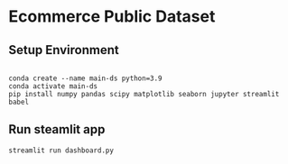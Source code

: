 <h1>Ecommerce Public Dataset</h1>
<h2>Setup Environment</h2>
<code>
conda create --name main-ds python=3.9
conda activate main-ds
pip install numpy pandas scipy matplotlib seaborn jupyter streamlit babel
</code>
<h2>Run steamlit app</h2>
<code>streamlit run dashboard.py</code>
